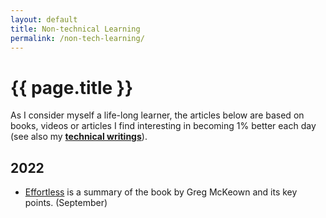 ```yaml
---
layout: default
title: Non-technical Learning
permalink: /non-tech-learning/
---
```


# {{ page.title }}

As I consider myself a life-long learner, the articles below are based on books, videos or articles I find interesting in becoming 1% better each day (see also my [**technical writings**](/tech-learning/)).


<h2 id="y2022">2022</h2>

* [Effortless](/non-tech-learning/effortless/) is a summary of the book by Greg McKeown and its key points. (September)
